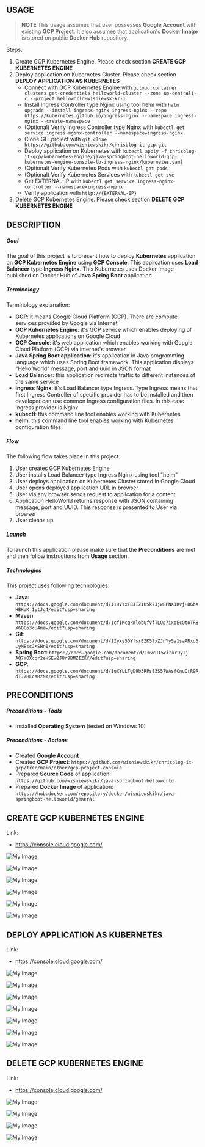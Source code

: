 USAGE
-----

> **NOTE** This usage assumes that user possesses **Google Account** with existing **GCP Project**. It also assumes that application's **Docker Image** is stored on public **Docker Hub** repository.

Steps:
1. Create GCP Kubernetes Engine. Please check section **CREATE GCP KUBERNETES ENGINE**
1. Deploy application on Kubernetes Cluster. Please check section **DEPLOY APPLICATION AS KUBERNETES**
     * Connect with GCP Kubernetes Engine with `gcloud container clusters get-credentials helloworld-cluster --zone us-central1-c --project helloworld-wisniewskikr-1`     
     * Install Ingress Controller type Nginx using tool helm with `helm upgrade --install ingress-nginx ingress-nginx --repo https://kubernetes.github.io/ingress-nginx --namespace ingress-nginx --create-namespace`
     * (Optional) Verify Ingress Controller type Nginx with `kubectl get service ingress-nginx-controller --namespace=ingress-nginx`
     * Clone GIT project with `git clone https://github.com/wisniewskikr/chrisblog-it-gcp.git`
     * Deploy application on Kubernetes with `kubectl apply -f chrisblog-it-gcp/kubernetes-engine/java-springboot-helloworld-gcp-kubernetes-engine-console-lb-ingress-nginx/kubernetes.yaml`
     * (Optional) Verify Kubernetes Pods with `kubectl get pods`
     * (Optional) Verify Kubernetes Services with `kubectl get svc`
     * Get EXTERNAL-IP with `kubectl get service ingress-nginx-controller --namespace=ingress-nginx`
     * Verify application with `http://{EXTERNAL-IP}`
1. Delete GCP Kubernetes Engine. Please check section **DELETE GCP KUBERNETES ENGINE**


DESCRIPTION
-----------

##### Goal
The goal of this project is to present how to deploy **Kubernetes** application on **GCP Kubernetes Engine** using **GCP Console**. This application uses **Load Balancer** type **Ingress Nginx**. This Kubernetes uses Docker Image published on Docker Hub of **Java Spring Boot** application.

##### Terminology
Terminology explanation:
* **GCP**: it means Google Cloud Platform (GCP). There are compute services provided by Google via Internet
* **GCP Kubernetes Engine**: it's GCP service which enables deploying of Kubernetes applications on Google Cloud
* **GCP Console**: it's web application which enables working with Google Cloud Platform (GCP) via internet's browser
* **Java Spring Boot application**: it's application in Java programming language which uses Spring Boot framework. This application displays "Hello World" message, port and uuid in JSON format
* **Load Balancer**: this application redirects traffic to different instances of the same service
* **Ingress Nginx**: it's Load Balancer type Ingress. Type Ingress means that first Ingress Controller of specific provider has to be installed and then developer can use common Ingress configuration files. In this case Ingress provider is Nginx
* **kubectl**: this command line tool enables working with Kubernetes
* **helm**: this command line tool enables working with Kubernetes configuration files

##### Flow
The following flow takes place in this project:
1. User creates GCP Kubernetes Engine
1. User installs Load Balancer type Ingress Nginx using tool "helm"
1. User deploys application on Kubernetes Cluster stored in Google Cloud
1. User opens deployed application URL in browser
1. User via any browser sends request to application for a content
1. Application HelloWorld returns response with JSON containing message, port and UUID. This response is presented to User via browser
1. User cleans up

##### Launch
To launch this application please make sure that the **Preconditions** are met and then follow instructions from **Usage** section.

##### Technologies
This project uses following technologies:
* **Java**: `https://docs.google.com/document/d/119VYxF8JIZIUSk7JjwEPNX1RVjHBGbXHBKuK_1ytJg4/edit?usp=sharing`
* **Maven**: `https://docs.google.com/document/d/1cfIMcqkWlobUfVfTLQp7ixqEcOtoTR8X6OGo3cU4maw/edit?usp=sharing`
* **Git**: `https://docs.google.com/document/d/1Iyxy5DYfsrEZK5fxZJnYy5a1saARxd5LyMEscJKSHn0/edit?usp=sharing`
* **Spring Boot**: `https://docs.google.com/document/d/1mvrJT5clbkr9yTj-AQ7YOXcqr2eHSEw2J8n9BMZIZKY/edit?usp=sharing`
* **GCP**: `https://docs.google.com/document/d/1uXYLLTgD9b3RPs83S57WAsfCnuOrR9RdTJ7HLcaRzNY/edit?usp=sharing`


PRECONDITIONS
-------------

##### Preconditions - Tools
* Installed **Operating System** (tested on Windows 10)

##### Preconditions - Actions
* Created **Google Account**
* Created **GCP Project**: `https://github.com/wisniewskikr/chrisblog-it-gcp/tree/main/other/gcp-project-console`
* Prepared **Source Code** of application: `https://github.com/wisniewskikr/java-springboot-helloworld`
* Prepared **Docker Image** of application: `https://hub.docker.com/repository/docker/wisniewskikr/java-springboot-helloworld/general`


CREATE GCP KUBERNETES ENGINE
----------------------------

Link:
* https://console.cloud.google.com/

![My Image](readme-images/create-kubernetes-engine-01.png)

![My Image](readme-images/create-kubernetes-engine-02.png)

![My Image](readme-images/create-kubernetes-engine-03.png)

![My Image](readme-images/create-kubernetes-engine-04.png)

![My Image](readme-images/create-kubernetes-engine-05.png)

![My Image](readme-images/create-kubernetes-engine-06.png)


DEPLOY APPLICATION AS KUBERNETES
--------------------------------

Link:
* https://console.cloud.google.com/

![My Image](readme-images/deploy-kubernetes-01.png)

![My Image](readme-images/deploy-kubernetes-02.png)

![My Image](readme-images/deploy-kubernetes-03.png)

![My Image](readme-images/deploy-kubernetes-04.png)

![My Image](readme-images/deploy-kubernetes-05.png)

![My Image](readme-images/deploy-kubernetes-06.png)

![My Image](readme-images/deploy-kubernetes-07.png)


DELETE GCP KUBERNETES ENGINE
----------------------------

Link:
* https://console.cloud.google.com/

![My Image](readme-images/delete-kubernetes-engine-01.png)

![My Image](readme-images/delete-kubernetes-engine-02.png)

![My Image](readme-images/delete-kubernetes-engine-03.png)

![My Image](readme-images/delete-kubernetes-engine-04.png)